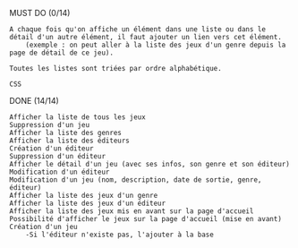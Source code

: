MUST DO (0/14)

    A chaque fois qu'on affiche un élément dans une liste ou dans le détail d'un autre élément, il faut ajouter un lien vers cet élément.
        (exemple : on peut aller à la liste des jeux d'un genre depuis la page de détail de ce jeu).

    Toutes les listes sont triées par ordre alphabétique.

    CSS

    

DONE (14/14)

    Afficher la liste de tous les jeux
    Suppression d'un jeu
    Afficher la liste des genres
    Afficher la liste des éditeurs
    Création d'un éditeur
    Suppression d'un éditeur    
    Afficher le détail d'un jeu (avec ses infos, son genre et son éditeur)
    Modification d'un éditeur
    Modification d'un jeu (nom, description, date de sortie, genre, éditeur)
    Afficher la liste des jeux d'un genre
    Afficher la liste des jeux d'un éditeur
    Afficher la liste des jeux mis en avant sur la page d'accueil
    Possibilité d'afficher le jeux sur la page d'accueil (mise en avant)
    Création d'un jeu
        -Si l'éditeur n'existe pas, l'ajouter à la base

